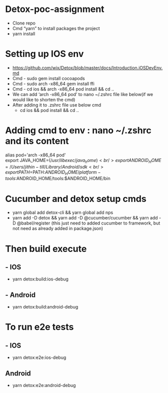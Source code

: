 # Detox-poc-assignment

 
- Clone repo
- Cmd “yarn” to install packages the project
- yarn install

# Setting up IOS env
- https://github.com/wix/Detox/blob/master/docs/Introduction.iOSDevEnv.md
- Cmd - sudo gem install cocoapods
- Cmd - sudo arch -x86_64 gem install ffi
- Cmd - cd ios && arch -x86_64 pod install && cd .. 
- We can add ‘arch -x86_64 pod’ to nano ~/.zshrc file like below(if we would like to shorten the cmd)
- After adding it to .zshrc file use below cmd 
  - cd ios && pod install && cd .. 
 
# Adding cmd to env : nano ~/.zshrc and its content
alias pod='arch -x86_64 pod' <br/>
export JAVA_HOME=$(/usr/libexec/java_home) <br/>
export ANDROID_HOME=/Users/jithin-till/Library/Android/sdk <br/>
export PATH=$PATH:$ANDROID_HOME/platform-tools:$ANDROID_HOME/tools:$ANDROID_HOME/bin <br/>
 
 
# Cucumber and detox setup cmds
- yarn global add detox-cli && yarn global add nps  
- yarn add -D detox && yarn add -D @cucumber/cucumber && yarn add -D @babel/register (this just need to added cucumber to framework, but not need as already added in package.json)

# Then build execute

## - IOS
- yarn detox:build:ios-debug

## - Android
- yarn detox:build:android-debug

# To run e2e tests

## - IOS 
- yarn detox:e2e:ios-debug

## Android
- yarn detox:e2e:android-debug
 
